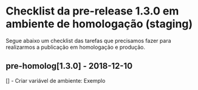 # Checklist da pre-release 1.3.0 em ambiente de homologação (staging)
Segue abaixo um checklist das tarefas que precisamos fazer para realizarmos a publicação em homologação e produção.

## pre-homolog[1.3.0] - 2018-12-10
[] - Criar variável de ambiente: Exemplo
